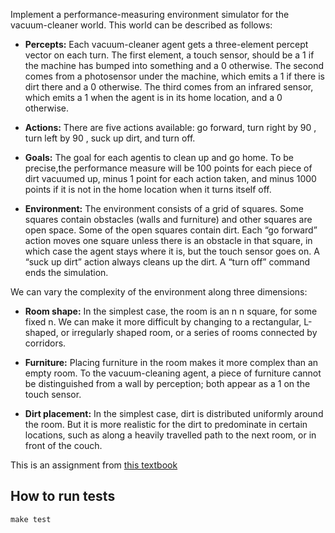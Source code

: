 Implement a performance-measuring environment simulator for the vacuum-cleaner world.
This world can be described as follows:

- **Percepts:** Each vacuum-cleaner agent gets a three-element percept vector on each turn.
The first element, a touch sensor, should be a 1 if the machine has bumped into something
and a 0 otherwise. The second comes from a photosensor under the machine, which emits
a 1 if there is dirt there and a 0 otherwise. The third comes from an infrared sensor, which
emits a 1 when the agent is in its home location, and a 0 otherwise.

- **Actions:** There are five actions available: go forward, turn right by 90 , turn left by 90 ,
suck up dirt, and turn off.

- **Goals:** The goal for each agentis to clean up and go home. To be precise,the performance
measure will be 100 points for each piece of dirt vacuumed up, minus 1 point for each
action taken, and minus 1000 points if it is not in the home location when it turns itself off.

- **Environment:** The environment consists of a grid of squares. Some squares contain
obstacles (walls and furniture) and other squares are open space. Some of the open squares
contain dirt. Each “go forward” action moves one square unless there is an obstacle in that
square, in which case the agent stays where it is, but the touch sensor goes on. A “suck up
dirt” action always cleans up the dirt. A “turn off” command ends the simulation.

We can vary the complexity of the environment along three dimensions:

- **Room shape:** In the simplest case, the room is an n n square, for some fixed n. We can
make it more difficult by changing to a rectangular, L-shaped, or irregularly shaped room,
or a series of rooms connected by corridors.

- **Furniture:** Placing furniture in the room makes it more complex than an empty room. To
the vacuum-cleaning agent, a piece of furniture cannot be distinguished from a wall by
perception; both appear as a 1 on the touch sensor.

- **Dirt placement:** In the simplest case, dirt is distributed uniformly around the room. But
it is more realistic for the dirt to predominate in certain locations, such as along a heavily
travelled path to the next room, or in front of the couch.

This is an assignment from [this textbook](https://people.eecs.berkeley.edu/~russell/aima1e/chapter02.pdf)

## How to run tests
`make test`